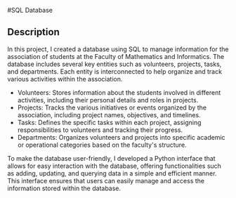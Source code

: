 #SQL Database 

## Description

In this project, I created a database using SQL to manage information for the association of students at the Faculty of Mathematics and Informatics.
The database includes several key entities such as volunteers, projects, tasks, and departments. Each entity is interconnected to help organize and track various activities within the association.

- Volunteers: Stores information about the students involved in different activities, including their personal details and roles in projects.
- Projects: Tracks the various initiatives or events organized by the association, including project names, objectives, and timelines.
- Tasks: Defines the specific tasks within each project, assigning responsibilities to volunteers and tracking their progress.
- Departments: Organizes volunteers and projects into specific academic or operational categories based on the faculty's structure.
  
To make the database user-friendly, I developed a Python interface that allows for easy interaction with the database, offering functionalities such as adding, updating, and querying data in a simple and efficient manner.
 This interface ensures that users can easily manage and access the information stored within the database.
